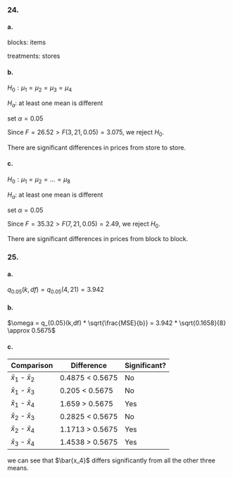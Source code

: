 ### 24.
#### a.
blocks: items

treatments: stores

#### b.

$H_0: \mu_1 = \mu_2 = \mu_3 = \mu_4$ 

$H_a:$ at least one mean is different

set $\alpha = 0.05$

Since $F=26.52 > F{(3,21,0.05)}=3.075$, we reject $H_0$.

There are significant differences in prices from store to store.

#### c.

$H_0: \mu_1 = \mu_2 = ... = \mu_8$

$H_a:$ at least one mean is different

set $\alpha = 0.05$

Since $F=35.32 > F{(7,21,0.05)}=2.49$, we reject $H_0$.

There are significant differences in prices from block to block.

### 25.
#### a.

$q_{0.05}(k,df) = q_{0.05}(4,21) = 3.942$

#### b.

$\omega = q_{0.05}(k,df) * \sqrt{\frac{MSE}{b}} = 3.942 * \sqrt{0.1658}{8} \approx 0.5675$

#### c.

| Comparison                | Difference          | Significant?  |
|---------------------------|---------------------|---------------|
| $\bar{x}_1$ - $\bar{x}_2$ | 0.4875 < 0.5675     | No            |
| $\bar{x}_1$ - $\bar{x}_3$ | 0.205 < 0.5675      | No            |
| $\bar{x}_1$ - $\bar{x}_4$ | 1.659  > 0.5675     | Yes           |
| $\bar{x}_2$ - $\bar{x}_3$ | 0.2825 < 0.5675     | No            |
| $\bar{x}_2$ - $\bar{x}_4$ | 1.1713 > 0.5675     | Yes           |
| $\bar{x}_3$ - $\bar{x}_4$ | 1.4538 > 0.5675     | Yes           |

we can see that $\bar{x_4}$ differs significantly from all the other three means.
